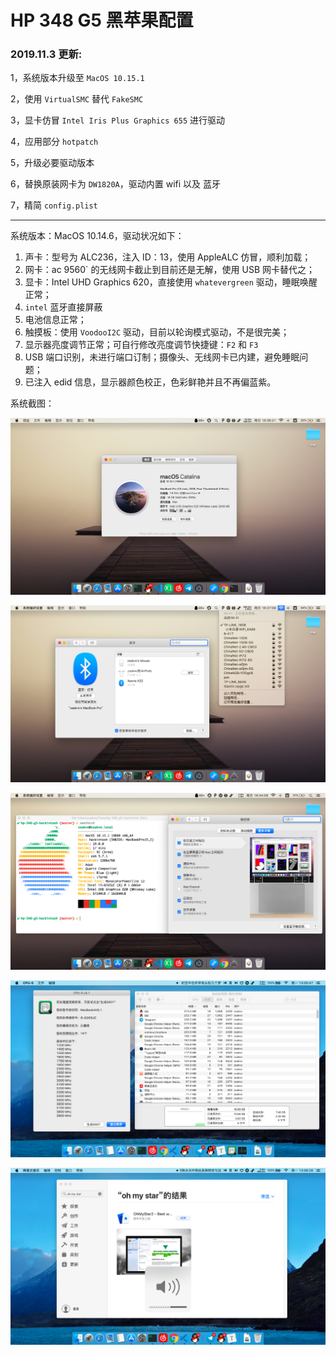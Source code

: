 # HP 348 G5 黑苹果配置

### 2019.11.3 更新:

1，系统版本升级至 `MacOS 10.15.1`

2，使用 `VirtualSMC` 替代 `FakeSMC`

3，显卡仿冒 `Intel Iris Plus Graphics 655` 进行驱动

4，应用部分 `hotpatch`

5，升级必要驱动版本

6，替换原装网卡为 `DW1820A`，驱动内置 wifi 以及 蓝牙

7，精简 `config.plist`

---

系统版本：MacOS 10.14.6，驱动状况如下：

1. 声卡：型号为 ALC236，注入 ID：13，使用 AppleALC 仿冒，顺利加载；
2. 网卡：ac 9560` 的无线网卡截止到目前还是无解，使用 USB 网卡替代之；
3. 显卡：Intel UHD Graphics 620，直接使用 `whatevergreen` 驱动，睡眠唤醒正常；
4. `intel` 蓝牙直接屏蔽
5. 电池信息正常；
6. 触摸板：使用 `VoodooI2C` 驱动，目前以轮询模式驱动，不是很完美；
7. 显示器亮度调节正常；可自行修改亮度调节快捷键：`F2` 和 `F3`
8. USB 端口识别，未进行端口订制；摄像头、无线网卡已内建，避免睡眠问题；
9. 已注入 edid 信息，显示器颜色校正，色彩鲜艳并且不再偏蓝紫。

系统截图：

![](images/1.jpg)

![](images/2.jpg)

![](images/3.jpg)

![](images/4.jpg)

![](images/5.jpg)
